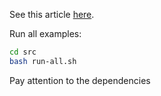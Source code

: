 See this article [here](https://dgolovin-dev.github.io/article-processing-big-numeric-arrays-in-python/).

Run all examples:
```bash
cd src
bash run-all.sh
```

Pay attention to the dependencies